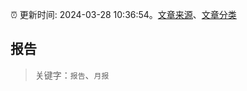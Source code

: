 :alarm_clock: 更新时间: 2024-03-28 10:36:54。[文章来源](/README.md)、[文章分类](/TAGS.md)

## 报告


> 关键字：`报告`、`月报`



